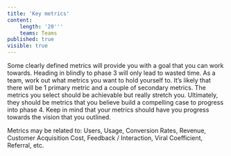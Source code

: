 ```yaml
---
title: 'Key metrics'
content:
    length: '20'''
    teams: Teams
published: true
visible: true
---
```


Some clearly defined metrics will provide you with a goal that you can work towards. Heading in blindly to phase 3 will only lead to wasted time. As a team, work out what metrics you want to hold yourself to. It’s likely that there will be 1 primary metric and a couple of secondary metrics. The metrics you select should be achievable but really stretch you. Ultimately, they should be metrics that you believe build a compelling case to progress into phase 4. Keep in mind that your metrics should have you progress towards the vision that you outlined.

Metrics may be related to: Users, Usage, Conversion Rates, Revenue, Customer Acquisition Cost, Feedback / Interaction, Viral Coefficient, Referral, etc.